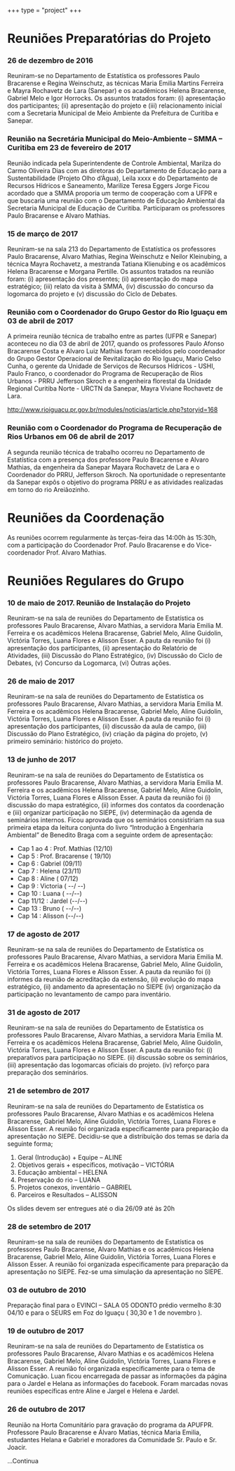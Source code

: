 +++
type = "project"
+++

Reuniões Preparatórias do Projeto
=================================

### 26 de dezembro de 2016

Reuniram-se no Departamento de Estatística os professores Paulo
Bracarense e Regina Weinschutz, as técnicas Maria Emilia Martins
Ferreira e Mayra Rochavetz de Lara (Sanepar) e os acadêmicos Helena
Bracarense, Gabriel Melo e Igor Horrocks. Os assuntos tratados foram:
(i) apresentação dos participantes; (ii) apresentação do projeto e (iii)
relacionamento inicial com a Secretaria Municipal de Meio Ambiente da
Prefeitura de Curitiba e Sanepar.

### Reunião na Secretária Municipal do Meio-Ambiente – SMMA – Curitiba em 23 de fevereiro de 2017

Reunião indicada pela Superintendente de Controle Ambiental, Marilza do
Carmo Oliveira Dias com as diretoras do Departamento de Educação para a
Sustentabilidade (Projeto Olho d’Àgua), Leila xxxx e do Departamento de
Recursos Hídricos e Saneamento, Marilize Teresa Eggers Jorge Ficou
acordado que a SMMA proporia um termo de cooperação com a UFPR e que
buscaria uma reunião com o Departamento de Educação Ambiental da
Secretaria Municipal de Educação de Curitiba. Participaram os
professores Paulo Bracarense e Alvaro Mathias.

### 15 de março de 2017

Reuniram-se na sala 213 do Departamento de Estatística os professores
Paulo Bracarense, Alvaro Mathias, Regina Weinschutz e Neilor Kleinubing,
a técnica Mayra Rochavetz, a mestranda Tatiana Klienubing e os
acadêmicos Helena Bracarense e Morgana Pertille. Os assuntos tratados na
reunião foram: (i) apresentação dos presentes; (ii) apresentação do mapa
estratégico; (iii) relato da visita à SMMA, (iv) discussão do concurso
da logomarca do projeto e (v) discussão do Ciclo de Debates.

### Reunião com o Coordenador do Grupo Gestor do Rio Iguaçu em 03 de abril de 2017

A primeira reunião técnica de trabalho entre as partes (UFPR e Sanepar)
aconteceu no dia 03 de abril de 2017, quando os professores Paulo Afonso
Bracarense Costa e Alvaro Luiz Mathias foram recebidos pelo coordenador
do Grupo Gestor Operacional de Revitalização do Rio Iguaçu, Mario Celso
Cunha, o gerente da Unidade de Serviços de Recursos Hídricos - USHI,
Paulo Franco, o coordenador do Programa de Recuperação de Rios Urbanos -
PRRU Jefferson Skroch e a engenheira florestal da Unidade Regional
Curitiba Norte - URCTN da Sanepar, Mayra Viviane Rochavetz de Lara.

<http://www.rioiguacu.pr.gov.br/modules/noticias/article.php?storyid=168>

### Reunião com o Coordenador do Programa de Recuperação de Rios Urbanos em 06 de abril de 2017

A segunda reunião técnica de trabalho ocorreu no Departamento de
Estatística com a presença dos professore Paulo Bracarense e Alvaro
Mathias, da engenheira da Sanepar Mayara Rochavetz de Lara e o
Coordenador do PRRU, Jefferson Skroch. Na oportunidade o representante
da Sanepar expôs o objetivo do programa PRRU e as atividades realizadas
em torno do rio Areiãozinho.

Reuniões da Coordenação
=======================

As reuniões ocorrem regularmente às terças-feira das 14:00h às 15:30h,
com a participação do Coordenador Prof. Paulo Bracarense e do
Vice-coordenador Prof. Alvaro Mathias.

Reuniões Regulares do Grupo
===========================

### 10 de maio de 2017. Reunião de Instalação do Projeto

Reuniram-se na sala de reuniões do Departamento de Estatística os
professores Paulo Bracarense, Alvaro Mathias, a servidora Maria Emilia
M. Ferreira e os acadêmicos Helena Bracarense, Gabriel Melo, Aline
Guidolin, Victória Torres, Luana Flores e Alisson Esser. A pauta da
reunião foi (i) apresentação dos participantes, (ii) apresentação do
Relatório de Atividades, (iii) Discussão do Plano Estratégico, (iv)
Discussão do Ciclo de Debates, (v) Concurso da Logomarca, (vi) Outras
ações.

### 26 de maio de 2017

Reuniram-se na sala de reuniões do Departamento de Estatística os
professores Paulo Bracarense, Alvaro Mathias, a servidora Maria Emilia
M. Ferreira e os acadêmicos Helena Bracarense, Gabriel Melo, Aline
Guidolin, Victória Torres, Luana Flores e Alisson Esser. A pauta da
reunião foi (i) apresentação dos participantes, (ii) discussão da aula
de campo, (iii) Discussão do Plano Estratégico, (iv) criação da página
do projeto, (v) primeiro seminário: histórico do projeto.

### 13 de junho de 2017

Reuniram-se na sala de reuniões do Departamento de Estatística os
professores Paulo Bracarense, Alvaro Mathias, a servidora Maria Emilia
M. Ferreira e os acadêmicos Helena Bracarense, Gabriel Melo, Aline
Guidolin, Victória Torres, Luana Flores e Alisson Esser. A pauta da
reunião foi (i) discussão do mapa estratégico, (ii) informes dos
contatos da coordenação e (iii) organizar participação no SIEPE, (iv)
determinação da agenda de seminários internos. Ficou aprovada que os
seminários consistiriam na sua primeira etapa da leitura conjunta do
livro “Introdução à Engenharia Ambiental” de Benedito Braga com a
seguinte ordem de apresentação:

-   Cap 1 ao 4 : Prof. Mathias (12/10)
-   Cap 5 : Prof. Bracarense ( 19/10)
-   Cap 6 : Gabriel (09/11)
-   Cap 7 : Helena (23/11)
-   Cap 8 : Aline ( 07/12)
-   Cap 9 : Victoria ( --/ --)
-   Cap 10 : Luana ( --/--)
-   Cap 11/12 : Jardel (--/--)
-   Cap 13 : Bruno ( --/--)
-   Cap 14 : Alisson (--/--)

### 17 de agosto de 2017

Reuniram-se na sala de reuniões do Departamento de Estatística os
professores Paulo Bracarense, Alvaro Mathias, a servidora Maria Emilia
M. Ferreira e os acadêmicos Helena Bracarense, Gabriel Melo, Aline
Guidolin, Victória Torres, Luana Flores e Alisson Esser. A pauta da
reunião foi (i) informes da reunião de acreditação da extensão, (ii)
evolução do mapa estratégico, (ii) andamento da apresentação no SIEPE
(iv) organização da participação no levantamento de campo para
inventário.

### 31 de agosto de 2017

Reuniram-se na sala de reuniões do Departamento de Estatística os
professores Paulo Bracarense, Alvaro Mathias, a servidora Maria Emilia
M. Ferreira e os acadêmicos Helena Bracarense, Gabriel Melo, Aline
Guidolin, Victória Torres, Luana Flores e Alisson Esser. A pauta da
reunião foi: (i) preparativos para participação no SIEPE. (ii) discussão
sobre os seminários, (iii) apresentação das logomarcas oficiais do
projeto. (iv) reforço para preparação dos seminários.

### 21 de setembro de 2017

Reuniram-se na sala de reuniões do Departamento de Estatística os
professores Paulo Bracarense, Alvaro Mathias e os acadêmicos Helena
Bracarense, Gabriel Melo, Aline Guidolin, Victória Torres, Luana Flores
e Alisson Esser. A reunião foi organizada especificamente para
preparação da apresentação no SIEPE. Decidiu-se que a distribuição dos
temas se daria da seguinte forma;

1.  Geral (Introdução) + Equipe – ALINE
2.  Objetivos gerais + específicos, motivação – VICTÓRIA
3.  Educação ambiental – HELENA
4.  Preservação do rio – LUANA
5.  Projetos conexos, inventário – GABRIEL
6.  Parceiros e Resultados – ALISSON

Os slides devem ser entregues até o dia 26/09 até às 20h

### 28 de setembro de 2017

Reuniram-se na sala de reuniões do Departamento de Estatística os
professores Paulo Bracarense, Alvaro Mathias e os acadêmicos Helena
Bracarense, Gabriel Melo, Aline Guidolin, Victória Torres, Luana Flores
e Alisson Esser. A reunião foi organizada especificamente para
preparação da apresentação no SIEPE. Fez-se uma simulação da
apresentação no SIEPE.

### 03 de outubro de 2010

Preparação final para o EVINCI – SALA 05 ODONTO prédio vermelho 8:30
04/10 e para o SEURS em Foz do Iguaçu ( 30,30 e 1 de novembro ).

### 19 de outubro de 2017

Reuniram-se na sala de reuniões do Departamento de Estatística os
professores Paulo Bracarense, Alvaro Mathias e os acadêmicos Helena
Bracarense, Gabriel Melo, Aline Guidolin, Victória Torres, Luana Flores
e Alisson Esser. A reunião foi organizada especificamente para o tema de
Comunicação. Luan ficou encarregada de passar as informações da página
para o Jardel e Helana as informações do facebook. Foram marcadas novas
reuniões específicas entre Aline e Jargel e Helena e Jardel.

### 26 de outubro de 2017

Reunião na Horta Comunitário para gravação do programa da APUFPR.
Professore Paulo Bracarense e Álvaro Matias, técnica Maria Emilia,
estudantes Helana e Gabriel e moradores da Comunidade Sr. Paulo e Sr.
Joacir.

...Continua

